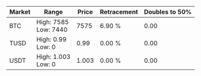 | Market | Range | Price| Retracement | Doubles to 50% |
| --- | --- | --- | --- | --- |
| BTC | High: 7585<br />Low: 7440 | 7575 | 6.90 % | 0.00 |
| TUSD | High: 0.99<br />Low: 0 | 0.99 | 0.00 % | 0.00 |
| USDT | High: 1.003<br />Low: 0 | 1.003 | 0.00 % | 0.00 |
